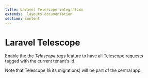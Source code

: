 ```yaml
---
title: Laravel Telescope integration
extends: _layouts.documentation
section: content
---
```


# Laravel Telescope

Enable the the *Telescope tags* feature to have all Telescope requests tagged with the current tenant's id.

Note that Telescope (& its migrations) will be part of the central app.
